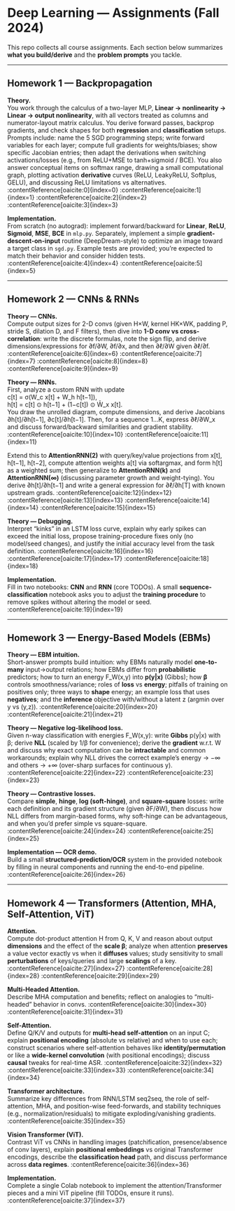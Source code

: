 # Deep Learning — Assignments (Fall 2024)

This repo collects all course assignments. Each section below summarizes **what you build/derive** and the **problem prompts** you tackle.

---

## Homework 1 — Backpropagation

**Theory.**  
You work through the calculus of a two-layer MLP, **Linear → nonlinearity → Linear → output nonlinearity**, with all vectors treated as columns and numerator-layout matrix calculus. You derive forward passes, backprop gradients, and check shapes for both **regression** and **classification** setups. Prompts include: name the 5 SGD programming steps; write forward variables for each layer; compute full gradients for weights/biases; show specific Jacobian entries; then adapt the derivations when switching activations/losses (e.g., from ReLU+MSE to tanh+sigmoid / BCE). You also answer conceptual items on softmax range, drawing a small computational graph, plotting activation **derivative** curves (ReLU, LeakyReLU, Softplus, GELU), and discussing ReLU limitations vs alternatives. :contentReference[oaicite:0]{index=0} :contentReference[oaicite:1]{index=1} :contentReference[oaicite:2]{index=2} :contentReference[oaicite:3]{index=3}

**Implementation.**  
From scratch (no autograd): implement forward/backward for **Linear**, **ReLU**, **Sigmoid**, **MSE**, **BCE** in `mlp.py`. Separately, implement a simple **gradient-descent-on-input** routine (DeepDream-style) to optimize an image toward a target class in `sgd.py`. Example tests are provided; you’re expected to match their behavior and consider hidden tests. :contentReference[oaicite:4]{index=4} :contentReference[oaicite:5]{index=5}

---

## Homework 2 — CNNs & RNNs

**Theory — CNNs.**  
Compute output sizes for 2-D convs (given H×W, kernel HK×WK, padding P, stride S, dilation D, and F filters), then dive into **1-D conv vs cross-correlation**: write the discrete formulas, note the sign flip, and derive dimensions/expressions for ∂f/∂W, ∂f/∂x, and then ∂ℓ/∂W given ∂ℓ/∂f. :contentReference[oaicite:6]{index=6} :contentReference[oaicite:7]{index=7} :contentReference[oaicite:8]{index=8} :contentReference[oaicite:9]{index=9}

**Theory — RNNs.**  
First, analyze a custom RNN with update  
c[t] = σ(W_c x[t] + W_h h[t−1]),  
h[t] = c[t] ⊙ h[t−1] + (1−c[t]) ⊙ W̄_x x[t].  
You draw the unrolled diagram, compute dimensions, and derive Jacobians ∂h[t]/∂h[t−1], ∂c[t]/∂h[t−1]. Then, for a sequence 1…K, express ∂ℓ/∂W_x and discuss forward/backward similarities and gradient stability. :contentReference[oaicite:10]{index=10} :contentReference[oaicite:11]{index=11}

Extend this to **AttentionRNN(2)** with query/key/value projections from x[t], h[t−1], h[t−2], compute attention weights a[t] via softargmax, and form h[t] as a weighted sum; then generalize to **AttentionRNN(k)** and **AttentionRNN(∞)** (discussing parameter growth and weight-tying). You derive ∂h[t]/∂h[t−1] and write a general expression for ∂ℓ/∂h[T] with known upstream grads. :contentReference[oaicite:12]{index=12} :contentReference[oaicite:13]{index=13} :contentReference[oaicite:14]{index=14} :contentReference[oaicite:15]{index=15}

**Theory — Debugging.**  
Interpret “kinks” in an LSTM loss curve, explain why early spikes can exceed the initial loss, propose training-procedure fixes only (no model/seed changes), and justify the initial accuracy level from the task definition. :contentReference[oaicite:16]{index=16} :contentReference[oaicite:17]{index=17} :contentReference[oaicite:18]{index=18}

**Implementation.**  
Fill in two notebooks: **CNN** and **RNN** (core TODOs). A small **sequence-classification** notebook asks you to adjust the **training procedure** to remove spikes without altering the model or seed. :contentReference[oaicite:19]{index=19}

---

## Homework 3 — Energy-Based Models (EBMs)

**Theory — EBM intuition.**  
Short-answer prompts build intuition: why EBMs naturally model **one-to-many** input→output relations; how EBMs differ from **probabilistic** predictors; how to turn an energy F_W(x,y) into **p(y|x)** (Gibbs); how **β** controls smoothness/variance; roles of **loss** vs **energy**; pitfalls of training on positives only; three ways to **shape** energy; an example loss that uses **negatives**; and the **inference** objective with/without a latent z (argmin over y vs (y,z)). :contentReference[oaicite:20]{index=20} :contentReference[oaicite:21]{index=21}

**Theory — Negative log-likelihood loss.**  
Given n-way classification with energies F_W(x,y): write **Gibbs** p(y|x) with β; derive **NLL** (scaled by 1/β for convenience); derive the **gradient** w.r.t. W and discuss why exact computation can be **intractable** and common workarounds; explain why NLL drives the correct example’s energy → −∞ and others → +∞ (over-sharp surfaces for continuous y). :contentReference[oaicite:22]{index=22} :contentReference[oaicite:23]{index=23}

**Theory — Contrastive losses.**  
Compare **simple**, **hinge**, **log (soft-hinge)**, and **square-square** losses: write each definition and its gradient structure (given ∂F/∂W), then discuss how NLL differs from margin-based forms, why soft-hinge can be advantageous, and when you’d prefer simple vs square-square. :contentReference[oaicite:24]{index=24} :contentReference[oaicite:25]{index=25}

**Implementation — OCR demo.**  
Build a small **structured-prediction/OCR** system in the provided notebook by filling in neural components and running the end-to-end pipeline. :contentReference[oaicite:26]{index=26}

---

## Homework 4 — Transformers (Attention, MHA, Self-Attention, ViT)

**Attention.**  
Compute dot-product attention H from Q, K, V and reason about output **dimensions** and the effect of the **scale β**; analyze when attention **preserves** a value vector exactly vs when it **diffuses** values; study sensitivity to small **perturbations** of keys/queries and large **scalings** of a key. :contentReference[oaicite:27]{index=27} :contentReference[oaicite:28]{index=28} :contentReference[oaicite:29]{index=29}

**Multi-Headed Attention.**  
Describe MHA computation and benefits; reflect on analogies to “multi-headed” behavior in convs. :contentReference[oaicite:30]{index=30} :contentReference[oaicite:31]{index=31}

**Self-Attention.**  
Define Q/K/V and outputs for **multi-head self-attention** on an input C; explain **positional encoding** (absolute vs relative) and when to use each; construct scenarios where self-attention behaves like **identity/permutation** or like a **wide-kernel convolution** (with positional encodings); discuss **causal** tweaks for real-time ASR. :contentReference[oaicite:32]{index=32} :contentReference[oaicite:33]{index=33} :contentReference[oaicite:34]{index=34}

**Transformer architecture.**  
Summarize key differences from RNN/LSTM seq2seq, the role of self-attention, MHA, and position-wise feed-forwards, and stability techniques (e.g., normalization/residuals) to mitigate exploding/vanishing gradients. :contentReference[oaicite:35]{index=35}

**Vision Transformer (ViT).**  
Contrast ViT vs CNNs in handling images (patchification, presence/absence of conv layers), explain **positional embeddings** vs original Transformer encodings, describe the **classification head** path, and discuss performance across **data regimes**. :contentReference[oaicite:36]{index=36}

**Implementation.**  
Complete a single Colab notebook to implement the attention/Transformer pieces and a mini ViT pipeline (fill TODOs, ensure it runs). :contentReference[oaicite:37]{index=37}
